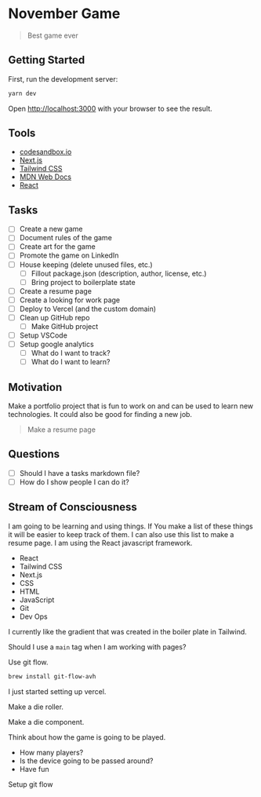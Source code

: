 # November Game

> Best game ever

## Getting Started

First, run the development server:

```bash
yarn dev
```

Open [http://localhost:3000](http://localhost:3000) with your browser to see the result.

## Tools

- [codesandbox.io](https://codesandbox.io)
- [Next.js](https://nextjs.org/)
- [Tailwind CSS](https://tailwindcss.com/)
- [MDN Web Docs](https://developer.mozilla.org/en-US/)
- [React](https://reactjs.org/)

## Tasks

- [ ] Create a new game
- [ ] Document rules of the game
- [ ] Create art for the game
- [ ] Promote the game on LinkedIn
- [ ] House keeping (delete unused files, etc.)
  - [ ] Fillout package.json (description, author, license, etc.)
  - [ ] Bring project to boilerplate state
- [ ] Create a resume page
- [ ] Create a looking for work page
- [ ] Deploy to Vercel (and the custom domain)
- [ ] Clean up GitHub repo
  - [ ] Make GitHub project
- [ ] Setup VSCode
- [ ] Setup google analytics
  - [ ] What do I want to track?
  - [ ] What do I want to learn?

## Motivation

Make a portfolio project that is fun to work on and can be used to learn new technologies. It could also be good for finding a new job.

> Make a resume page

## Questions

- [ ] Should I have a tasks markdown file?
- [ ] How do I show people I can do it?

## Stream of Consciousness

I am going to be learning and using things. If You make a list of these things it will be easier to keep track of them. I can also use this list to make a resume page. I am using the React javascript framework.

- React
- Tailwind CSS
- Next.js
- CSS
- HTML
- JavaScript
- Git
- Dev Ops

I currently like the gradient that was created in the boiler plate in Tailwind.

Should I use a `main` tag when I am working with pages?

Use git flow.

```bash
brew install git-flow-avh
```

I just started setting up vercel.

Make a die roller.

Make a die component.

Think about how the game is going to be played.

- How many players?
- Is the device going to be passed around?
- Have fun

Setup git flow
